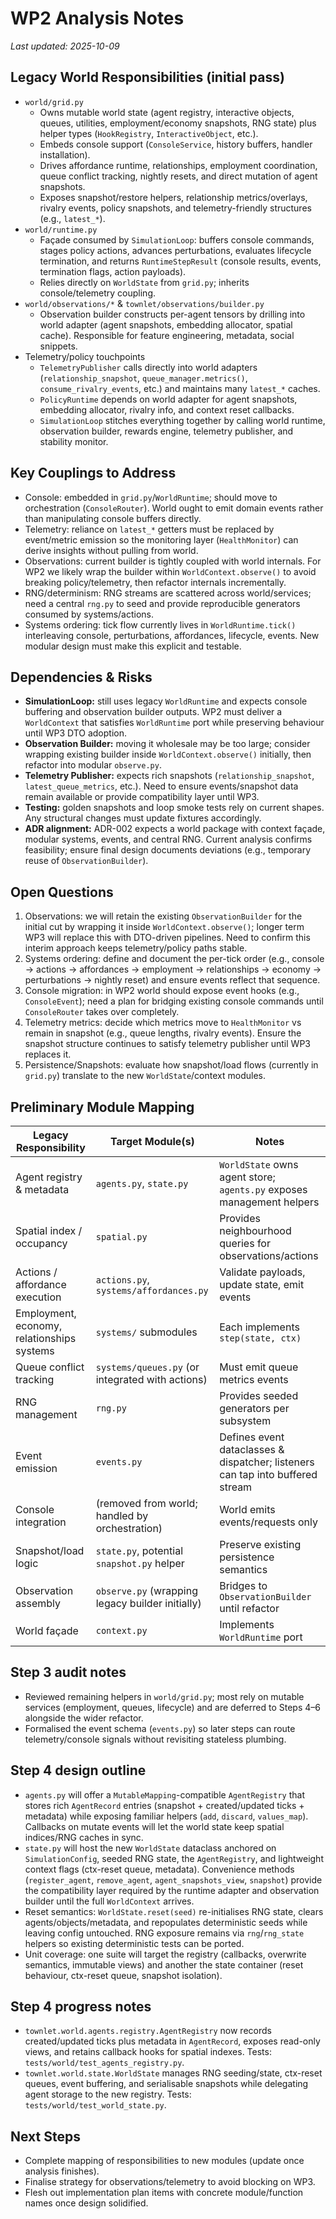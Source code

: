 # WP2 Analysis Notes

_Last updated: 2025-10-09_

## Legacy World Responsibilities (initial pass)
- `world/grid.py`
  - Owns mutable world state (agent registry, interactive objects, queues, utilities, employment/economy snapshots, RNG state) plus helper types (`HookRegistry`, `InteractiveObject`, etc.).
  - Embeds console support (`ConsoleService`, history buffers, handler installation).
  - Drives affordance runtime, relationships, employment coordination, queue conflict tracking, nightly resets, and direct mutation of agent snapshots.
  - Exposes snapshot/restore helpers, relationship metrics/overlays, rivalry events, policy snapshots, and telemetry-friendly structures (e.g., `latest_*`).
- `world/runtime.py`
  - Façade consumed by `SimulationLoop`: buffers console commands, stages policy actions, advances perturbations, evaluates lifecycle termination, and returns `RuntimeStepResult` (console results, events, termination flags, action payloads).
  - Relies directly on `WorldState` from `grid.py`; inherits console/telemetry coupling.
- `world/observations/*` & `townlet/observations/builder.py`
  - Observation builder constructs per-agent tensors by drilling into world adapter (agent snapshots, embedding allocator, spatial cache). Responsible for feature engineering, metadata, social snippets.
- Telemetry/policy touchpoints
  - `TelemetryPublisher` calls directly into world adapters (`relationship_snapshot`, `queue_manager.metrics()`, `consume_rivalry_events`, etc.) and maintains many `latest_*` caches.
  - `PolicyRuntime` depends on world adapter for agent snapshots, embedding allocator, rivalry info, and context reset callbacks.
  - `SimulationLoop` stitches everything together by calling world runtime, observation builder, rewards engine, telemetry publisher, and stability monitor.

## Key Couplings to Address
- Console: embedded in `grid.py`/`WorldRuntime`; should move to orchestration (`ConsoleRouter`). World ought to emit domain events rather than manipulating console buffers directly.
- Telemetry: reliance on `latest_*` getters must be replaced by event/metric emission so the monitoring layer (`HealthMonitor`) can derive insights without pulling from world.
- Observations: current builder is tightly coupled with world internals. For WP2 we likely wrap the builder within `WorldContext.observe()` to avoid breaking policy/telemetry, then refactor internals incrementally.
- RNG/determinism: RNG streams are scattered across world/services; need a central `rng.py` to seed and provide reproducible generators consumed by systems/actions.
- Systems ordering: tick flow currently lives in `WorldRuntime.tick()` interleaving console, perturbations, affordances, lifecycle, events. New modular design must make this explicit and testable.

## Dependencies & Risks
- **SimulationLoop:** still uses legacy `WorldRuntime` and expects console buffering and observation builder outputs. WP2 must deliver a `WorldContext` that satisfies `WorldRuntime` port while preserving behaviour until WP3 DTO adoption.
- **Observation Builder:** moving it wholesale may be too large; consider wrapping existing builder inside `WorldContext.observe()` initially, then refactor into modular `observe.py`.
- **Telemetry Publisher:** expects rich snapshots (`relationship_snapshot`, `latest_queue_metrics`, etc.). Need to ensure events/snapshot data remain available or provide compatibility layer until WP3.
- **Testing:** golden snapshots and loop smoke tests rely on current shapes. Any structural changes must update fixtures accordingly.
- **ADR alignment:** ADR-002 expects a world package with context façade, modular systems, events, and central RNG. Current analysis confirms feasibility; ensure final design documents deviations (e.g., temporary reuse of `ObservationBuilder`).

## Open Questions
1. Observations: we will retain the existing `ObservationBuilder` for the initial cut by wrapping it inside `WorldContext.observe()`; longer term WP3 will replace this with DTO-driven pipelines. Need to confirm this interim approach keeps telemetry/policy paths stable.
2. Systems ordering: define and document the per-tick order (e.g., console → actions → affordances → employment → relationships → economy → perturbations → nightly reset) and ensure events reflect that sequence.
3. Console migration: in WP2 world should expose event hooks (e.g., `ConsoleEvent`); need a plan for bridging existing console commands until `ConsoleRouter` takes over completely.
4. Telemetry metrics: decide which metrics move to `HealthMonitor` vs remain in snapshot (e.g., queue lengths, rivalry events). Ensure the snapshot structure continues to satisfy telemetry publisher until WP3 replaces it.
5. Persistence/Snapshots: evaluate how snapshot/load flows (currently in `grid.py`) translate to the new `WorldState`/context modules.

## Preliminary Module Mapping
| Legacy Responsibility | Target Module(s) | Notes |
| --- | --- | --- |
| Agent registry & metadata | `agents.py`, `state.py` | `WorldState` owns agent store; `agents.py` exposes management helpers |
| Spatial index / occupancy | `spatial.py` | Provides neighbourhood queries for observations/actions |
| Actions / affordance execution | `actions.py`, `systems/affordances.py` | Validate payloads, update state, emit events |
| Employment, economy, relationships systems | `systems/` submodules | Each implements `step(state, ctx)` |
| Queue conflict tracking | `systems/queues.py` (or integrated with actions) | Must emit queue metrics events |
| RNG management | `rng.py` | Provides seeded generators per subsystem |
| Event emission | `events.py` | Defines event dataclasses & dispatcher; listeners can tap into buffered stream |
| Console integration | (removed from world; handled by orchestration) | World emits events/requests only |
| Snapshot/load logic | `state.py`, potential `snapshot.py` helper | Preserve existing persistence semantics |
| Observation assembly | `observe.py` (wrapping legacy builder initially) | Bridges to `ObservationBuilder` until refactor |
| World façade | `context.py` | Implements `WorldRuntime` port |

## Step 3 audit notes
- Reviewed remaining helpers in `world/grid.py`; most rely on mutable services (employment, queues, lifecycle) and are deferred to Steps 4–6 alongside the wider refactor.
- Formalised the event schema (`events.py`) so later steps can route telemetry/console signals without revisiting stateless plumbing.

## Step 4 design outline
- `agents.py` will offer a `MutableMapping`-compatible `AgentRegistry` that stores rich `AgentRecord` entries (snapshot + created/updated ticks + metadata) while exposing familiar helpers (`add`, `discard`, `values_map`). Callbacks on mutate events will let the world state keep spatial indices/RNG caches in sync.
- `state.py` will host the new `WorldState` dataclass anchored on `SimulationConfig`, seeded RNG state, the `AgentRegistry`, and lightweight context flags (ctx-reset queue, metadata). Convenience methods (`register_agent`, `remove_agent`, `agent_snapshots_view`, `snapshot`) provide the compatibility layer required by the runtime adapter and observation builder until the full `WorldContext` arrives.
- Reset semantics: `WorldState.reset(seed)` re-initialises RNG state, clears agents/objects/metadata, and repopulates deterministic seeds while leaving config untouched. RNG exposure remains via `rng`/`rng_state` helpers so existing deterministic tests can be ported.
- Unit coverage: one suite will target the registry (callbacks, overwrite semantics, immutable views) and another the state container (reset behaviour, ctx-reset queue, snapshot isolation).

## Step 4 progress notes
- `townlet.world.agents.registry.AgentRegistry` now records created/updated ticks plus metadata in `AgentRecord`, exposes read-only views, and retains callback hooks for spatial indexes. Tests: `tests/world/test_agents_registry.py`.
- `townlet.world.state.WorldState` manages RNG seeding/state, ctx-reset queues, event buffering, and serialisable snapshots while delegating agent storage to the new registry. Tests: `tests/world/test_world_state.py`.

## Next Steps
- Complete mapping of responsibilities to new modules (update once analysis finishes).
- Finalise strategy for observations/telemetry to avoid blocking on WP3.
- Flesh out implementation plan items with concrete module/function names once design solidified.
